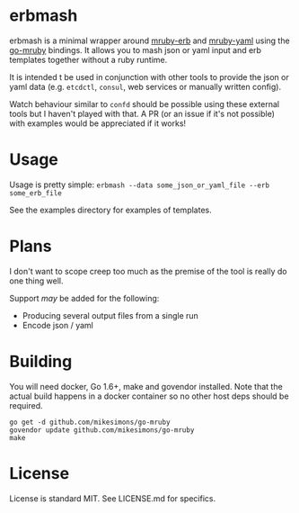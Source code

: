 # erbmash

erbmash is a minimal wrapper around [mruby-erb](https://github.com/jbreeden/mruby-erb.git) and [mruby-yaml](https://github.com/AndrewBelt/mruby-yaml.git) using the [go-mruby](https://github.com/mitchellh/go-mruby) bindings. It allows you to mash json or yaml input and erb templates together without a ruby runtime.

It is intended t be used in conjunction with other tools to provide the json or yaml data (e.g. `etcdctl`, `consul`, web services or manually written config). 

Watch behaviour similar to `confd` should be possible using these external tools but I haven't played with that. A PR (or an issue if it's not possible) with examples would be appreciated if it works!

# Usage
Usage is pretty simple: `erbmash --data some_json_or_yaml_file --erb some_erb_file`

See the examples directory for examples of templates.

# Plans
I don't want to scope creep too much as the premise of the tool is really do one thing well.

Support *may* be added for the following:
- Producing several output files from a single run
- Encode json / yaml

# Building
You will need docker, Go 1.6+, make and govendor installed.
Note that the actual build happens in a docker container so no other host deps should be required.

```
go get -d github.com/mikesimons/go-mruby
govendor update github.com/mikesimons/go-mruby
make
```

# License
License is standard MIT. See LICENSE.md for specifics.
